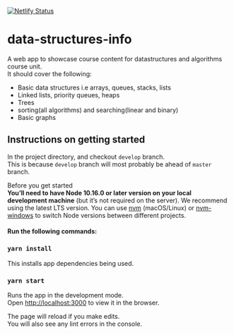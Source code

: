 [![Netlify Status](https://api.netlify.com/api/v1/badges/20a97099-c7c8-4f24-8c41-c8f2104d8ca0/deploy-status)](https://app.netlify.com/sites/datastructuresgroup12/deploys)
# data-structures-info
A web app to showcase course content for datastructures and algorithms course unit.\
It should cover the following:
- Basic data structures i.e arrays, queues, stacks, lists
- Linked lists, priority queues, heaps
- Trees
- sorting(all algorithms) and searching(linear and binary)
- Basic graphs

## Instructions on getting started

In the project directory, and checkout `develop` branch.\
This is because `develop` branch will most probably be ahead of `master` branch.

Before you get started\
**You’ll need to have Node 10.16.0 or later version on your local development machine** (but it’s not required on the server). We recommend using the latest LTS version. You can use [nvm](https://github.com/creationix/nvm#installation) (macOS/Linux) or [nvm-windows](https://github.com/coreybutler/nvm-windows#node-version-manager-nvm-for-windows) to switch Node versions between different projects.


#### Run the following commands:

### `yarn install`

This installs app dependencies being used.

### `yarn start`

Runs the app in the development mode.\
Open [http://localhost:3000](http://localhost:3000) to view it in the browser.

The page will reload if you make edits.\
You will also see any lint errors in the console.

